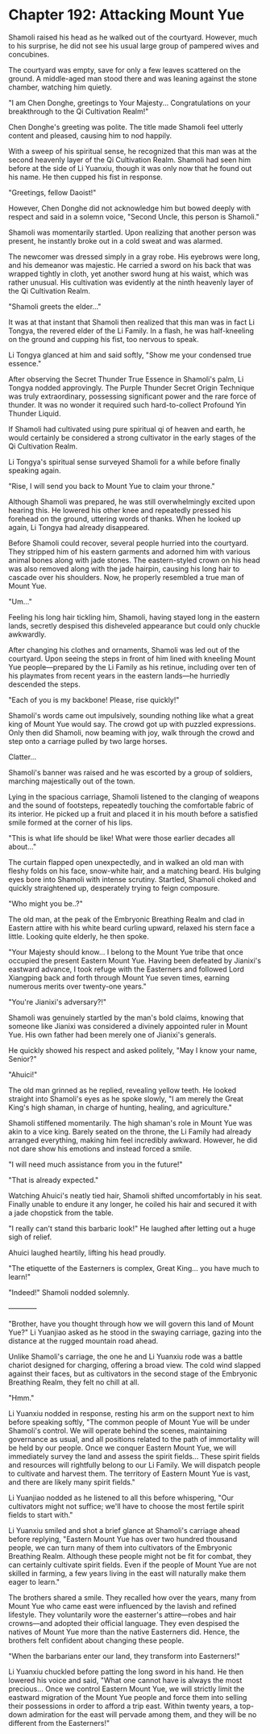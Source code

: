 # Chapter 192: Attacking Mount Yue

Shamoli raised his head as he walked out of the courtyard. However, much to his surprise, he did not see his usual large group of pampered wives and concubines.

The courtyard was empty, save for only a few leaves scattered on the ground. A middle-aged man stood there and was leaning against the stone chamber, watching him quietly.

"I am Chen Donghe, greetings to Your Majesty... Congratulations on your breakthrough to the Qi Cultivation Realm!"

Chen Donghe's greeting was polite. The title made Shamoli feel utterly content and pleased, causing him to nod happily.

With a sweep of his spiritual sense, he recognized that this man was at the second heavenly layer of the Qi Cultivation Realm. Shamoli had seen him before at the side of Li Yuanxiu, though it was only now that he found out his name. He then cupped his fist in response.

"Greetings, fellow Daoist!"

However, Chen Donghe did not acknowledge him but bowed deeply with respect and said in a solemn voice, "Second Uncle, this person is Shamoli."

Shamoli was momentarily startled. Upon realizing that another person was present, he instantly broke out in a cold sweat and was alarmed.

The newcomer was dressed simply in a gray robe. His eyebrows were long, and his demeanor was majestic. He carried a sword on his back that was wrapped tightly in cloth, yet another sword hung at his waist, which was rather unusual. His cultivation was evidently at the ninth heavenly layer of the Qi Cultivation Realm.

"Shamoli greets the elder..."

It was at that instant that Shamoli then realized that this man was in fact Li Tongya, the revered elder of the Li Family. In a flash, he was half-kneeling on the ground and cupping his fist, too nervous to speak.

Li Tongya glanced at him and said softly, "Show me your condensed true essence."

After observing the Secret Thunder True Essence in Shamoli's palm, Li Tongya nodded approvingly. The Purple Thunder Secret Origin Technique was truly extraordinary, possessing significant power and the rare force of thunder. It was no wonder it required such hard-to-collect Profound Yin Thunder Liquid.

If Shamoli had cultivated using pure spiritual qi of heaven and earth, he would certainly be considered a strong cultivator in the early stages of the Qi Cultivation Realm.

Li Tongya's spiritual sense surveyed Shamoli for a while before finally speaking again.

"Rise, I will send you back to Mount Yue to claim your throne."

Although Shamoli was prepared, he was still overwhelmingly excited upon hearing this. He lowered his other knee and repeatedly pressed his forehead on the ground, uttering words of thanks. When he looked up again, Li Tongya had already disappeared.

Before Shamoli could recover, several people hurried into the courtyard. They stripped him of his eastern garments and adorned him with various animal bones along with jade stones. The eastern-styled crown on his head was also removed along with the jade hairpin, causing his long hair to cascade over his shoulders. Now, he properly resembled a true man of Mount Yue.

"Um..."

Feeling his long hair tickling him, Shamoli, having stayed long in the eastern lands, secretly despised this disheveled appearance but could only chuckle awkwardly.

After changing his clothes and ornaments, Shamoli was led out of the courtyard. Upon seeing the steps in front of him lined with kneeling Mount Yue people—prepared by the Li Family as his retinue, including over ten of his playmates from recent years in the eastern lands—he hurriedly descended the steps.

"Each of you is my backbone! Please, rise quickly!"

Shamoli's words came out impulsively, sounding nothing like what a great king of Mount Yue would say. The crowd got up with puzzled expressions. Only then did Shamoli, now beaming with joy, walk through the crowd and step onto a carriage pulled by two large horses.

Clatter...

Shamoli's banner was raised and he was escorted by a group of soldiers, marching majestically out of the town.

Lying in the spacious carriage, Shamoli listened to the clanging of weapons and the sound of footsteps, repeatedly touching the comfortable fabric of its interior. He picked up a fruit and placed it in his mouth before a satisfied smile formed at the corner of his lips.

"This is what life should be like! What were those earlier decades all about..."

The curtain flapped open unexpectedly, and in walked an old man with fleshy folds on his face, snow-white hair, and a matching beard. His bulging eyes bore into Shamoli with intense scrutiny. Startled, Shamoli choked and quickly straightened up, desperately trying to feign composure.

"Who might you be..?"

The old man, at the peak of the Embryonic Breathing Realm and clad in Eastern attire with his white beard curling upward, relaxed his stern face a little. Looking quite elderly, he then spoke.

"Your Majesty should know... I belong to the Mount Yue tribe that once occupied the present Eastern Mount Yue. Having been defeated by Jianixi's eastward advance, I took refuge with the Easterners and followed Lord Xiangping back and forth through Mount Yue seven times, earning numerous merits over twenty-one years."

"You're Jianixi's adversary?!"

Shamoli was genuinely startled by the man's bold claims, knowing that someone like Jianixi was considered a divinely appointed ruler in Mount Yue. His own father had been merely one of Jianixi's generals.

He quickly showed his respect and asked politely, "May I know your name, Senior?"

"Ahuici!"

The old man grinned as he replied, revealing yellow teeth. He looked straight into Shamoli's eyes as he spoke slowly, "I am merely the Great King's high shaman, in charge of hunting, healing, and agriculture."

Shamoli stiffened momentarily. The high shaman's role in Mount Yue was akin to a vice king. Barely seated on the throne, the Li Family had already arranged everything, making him feel incredibly awkward. However, he did not dare show his emotions and instead forced a smile.

"I will need much assistance from you in the future!"

"That is already expected."

Watching Ahuici's neatly tied hair, Shamoli shifted uncomfortably in his seat. Finally unable to endure it any longer, he coiled his hair and secured it with a jade chopstick from the table.

"I really can't stand this barbaric look!" He laughed after letting out a huge sigh of relief.

Ahuici laughed heartily, lifting his head proudly.

"The etiquette of the Easterners is complex, Great King... you have much to learn!"

"Indeed!" Shamoli nodded solemnly.

————

"Brother, have you thought through how we will govern this land of Mount Yue?" Li Yuanjiao asked as he stood in the swaying carriage, gazing into the distance at the rugged mountain road ahead.

Unlike Shamoli's carriage, the one he and Li Yuanxiu rode was a battle chariot designed for charging, offering a broad view. The cold wind slapped against their faces, but as cultivators in the second stage of the Embryonic Breathing Realm, they felt no chill at all.

"Hmm."

Li Yuanxiu nodded in response, resting his arm on the support next to him before speaking softly, "The common people of Mount Yue will be under Shamoli's control. We will operate behind the scenes, maintaining governance as usual, and all positions related to the path of immortality will be held by our people. Once we conquer Eastern Mount Yue, we will immediately survey the land and assess the spirit fields... These spirit fields and resources will rightfully belong to our Li Family. We will dispatch people to cultivate and harvest them. The territory of Eastern Mount Yue is vast, and there are likely many spirit fields."

Li Yuanjiao nodded as he listened to all this before whispering, "Our cultivators might not suffice; we'll have to choose the most fertile spirit fields to start with."

Li Yuanxiu smiled and shot a brief glance at Shamoli's carriage ahead before replying, "Eastern Mount Yue has over two hundred thousand people, we can turn many of them into cultivators of the Embryonic Breathing Realm. Although these people might not be fit for combat, they can certainly cultivate spirit fields. Even if the people of Mount Yue are not skilled in farming, a few years living in the east will naturally make them eager to learn."

The brothers shared a smile. They recalled how over the years, many from Mount Yue who came east were influenced by the lavish and refined lifestyle. They voluntarily wore the easterner's attire—robes and hair crowns—and adopted their official language. They even despised the natives of Mount Yue more than the native Easterners did. Hence, the brothers felt confident about changing these people.

"When the barbarians enter our land, they transform into Easterners!"

Li Yuanxiu chuckled before patting the long sword in his hand. He then lowered his voice and said, "What one cannot have is always the most precious... Once we control Eastern Mount Yue, we will strictly limit the eastward migration of the Mount Yue people and force them into selling their possessions in order to afford a trip east. Within twenty years, a top-down admiration for the east will pervade among them, and they will be no different from the Easterners!"
